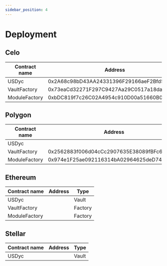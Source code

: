 ```yaml
---
sidebar_position: 4
---
```


# Deployment

## Celo

|Contract name	                           |Address	                                  |Type    |
|------------------------------------------|------------------------------------------|--------|
|USDyc        	                           |0x2A68c98bD43AA24331396F29166aeF2Bfd51343f|	  Vault|
|VaultFactory                              |0x73eaCd32271F297C9427Aa29C0517a18daD8dbB6|	Factory|
|ModuleFactory 	                           |0xbDC819f7c26C02A4954c910D00a51660B08f6155|	Factory|

## Polygon

|Contract name	                           |Address	                                  |Type    |
|------------------------------------------|------------------------------------------|--------|
|USDyc        	                           ||	Vault|
|VaultFactory                              |0x2562883f006d04cCc2907635E38089fBFc6BE45b|	Factory|
|ModuleFactory 	                           |0x974e1F25ae092116314bA02964625deD74a0Bc9e|	Factory|

## Ethereum
|Contract name	                           |Address	                                  |Type    |
|------------------------------------------|------------------------------------------|--------|
|USDyc        	                           ||	Vault|
|VaultFactory                              ||	Factory|
|ModuleFactory 	                           ||	Factory|

## Stellar
|Contract name	                           |Address	                                  |Type    |
|------------------------------------------|------------------------------------------|--------|
|USDyc        	                           ||	Vault|
